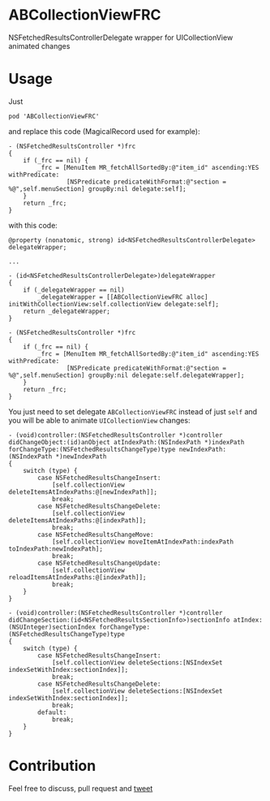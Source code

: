 # ABCollectionViewFRC
NSFetchedResultsControllerDelegate wrapper for UICollectionView animated changes

# Usage

Just
```
pod 'ABCollectionViewFRC'
```

and replace this code (MagicalRecord used for example):

```
- (NSFetchedResultsController *)frc
{
    if (_frc == nil) {
        _frc = [MenuItem MR_fetchAllSortedBy:@"item_id" ascending:YES withPredicate:
                [NSPredicate predicateWithFormat:@"section = %@",self.menuSection] groupBy:nil delegate:self];
    }
    return _frc;
}
```

with this code:

```
@property (nonatomic, strong) id<NSFetchedResultsControllerDelegate> delegateWrapper;

...

- (id<NSFetchedResultsControllerDelegate>)delegateWrapper
{
    if (_delegateWrapper == nil)
        _delegateWrapper = [[ABCollectionViewFRC alloc] initWithCollectionView:self.collectionView delegate:self];
    return _delegateWrapper;
}

- (NSFetchedResultsController *)frc
{
    if (_frc == nil) {
        _frc = [MenuItem MR_fetchAllSortedBy:@"item_id" ascending:YES withPredicate:
                [NSPredicate predicateWithFormat:@"section = %@",self.menuSection] groupBy:nil delegate:self.delegateWrapper];
    }
    return _frc;
}
```

You just need to set delegate `ABCollectionViewFRC` instead of just `self` and you will be able to animate `UICollectionView` changes:

```
- (void)controller:(NSFetchedResultsController *)controller didChangeObject:(id)anObject atIndexPath:(NSIndexPath *)indexPath forChangeType:(NSFetchedResultsChangeType)type newIndexPath:(NSIndexPath *)newIndexPath
{
    switch (type) {
        case NSFetchedResultsChangeInsert:
            [self.collectionView deleteItemsAtIndexPaths:@[newIndexPath]];
            break;
        case NSFetchedResultsChangeDelete:
            [self.collectionView deleteItemsAtIndexPaths:@[indexPath]];
            break;
        case NSFetchedResultsChangeMove:
            [self.collectionView moveItemAtIndexPath:indexPath toIndexPath:newIndexPath];
            break;
        case NSFetchedResultsChangeUpdate:
            [self.collectionView reloadItemsAtIndexPaths:@[indexPath]];
            break;
    }
}

- (void)controller:(NSFetchedResultsController *)controller didChangeSection:(id<NSFetchedResultsSectionInfo>)sectionInfo atIndex:(NSUInteger)sectionIndex forChangeType:(NSFetchedResultsChangeType)type
{
    switch (type) {
        case NSFetchedResultsChangeInsert:
            [self.collectionView deleteSections:[NSIndexSet indexSetWithIndex:sectionIndex]];
            break;
        case NSFetchedResultsChangeDelete:
            [self.collectionView deleteSections:[NSIndexSet indexSetWithIndex:sectionIndex]];
            break;
        default:
            break;
    }
}
```

# Contribution

Feel free to discuss, pull request and [tweet](https://twitter.com/k06a)
